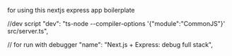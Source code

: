 for using this nextjs express app boilerplate 

//dev script
"dev": "ts-node --compiler-options '{\"module\":\"CommonJS\"}' src/server.ts",

// for run with debugger
"name": "Next.js + Express: debug full stack",

